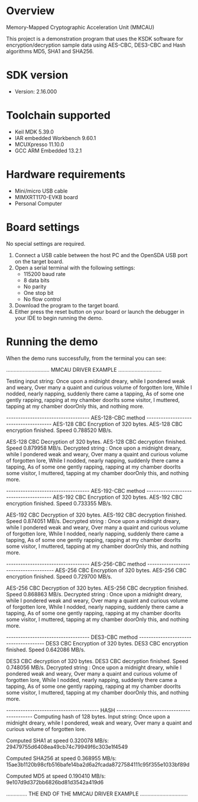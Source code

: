 Overview
========
Memory-Mapped Cryptographic Acceleration Unit (MMCAU)

This project is a demonstration program that uses the KSDK software for encryption/decryption sample
data using AES-CBC, DES3-CBC and Hash algorithms MD5, SHA1 and SHA256.


SDK version
===========
- Version: 2.16.000

Toolchain supported
===================
- Keil MDK  5.39.0
- IAR embedded Workbench  9.60.1
- MCUXpresso  11.10.0
- GCC ARM Embedded  13.2.1

Hardware requirements
=====================
- Mini/micro USB cable
- MIMXRT1170-EVKB board
- Personal Computer

Board settings
==============
No special settings are required.

1.  Connect a USB cable between the host PC and the OpenSDA USB port on the target board. 
2.  Open a serial terminal with the following settings:
    - 115200 baud rate
    - 8 data bits
    - No parity
    - One stop bit
    - No flow control
3.  Download the program to the target board.
4.  Either press the reset button on your board or launch the debugger in your IDE to begin running the demo.

Running the demo
================
When the demo runs successfully, from the terminal you can see:

............................. MMCAU  DRIVER  EXAMPLE .............................

Testing input string:
          Once upon a midnight dreary,
           while I pondered weak and weary,
          Over many a quaint and curious volume of forgotten lore,
          While I nodded,
           nearly napping,
           suddenly there came a tapping,
          As of some one gently rapping,
           rapping at my chamber doorIts some visitor,
           I muttered,
           tapping at my chamber doorOnly this,
           and nothing more.

----------------------------------- AES-128-CBC method --------------------------------------
AES-128 CBC Encryption of 320 bytes.
AES-128 CBC encryption finished. Speed 0.788520 MB/s.

AES-128 CBC Decryption of 320 bytes.
AES-128 CBC decryption finished. Speed 0.879958 MB/s.
Decrypted string :
          Once upon a midnight dreary,
           while I pondered weak and weary,
          Over many a quaint and curious volume of forgotten lore,
          While I nodded,
           nearly napping,
           suddenly there came a tapping,
          As of some one gently rapping,
           rapping at my chamber doorIts some visitor,
           I muttered,
           tapping at my chamber doorOnly this,
           and nothing more.

----------------------------------- AES-192-CBC method --------------------------------------
AES-192 CBC Encryption of 320 bytes.
AES-192 CBC encryption finished. Speed 0.733355 MB/s.

AES-192 CBC Decryption of 320 bytes.
AES-192 CBC decryption finished. Speed 0.874051 MB/s.
Decrypted string :
          Once upon a midnight dreary,
           while I pondered weak and weary,
          Over many a quaint and curious volume of forgotten lore,
          While I nodded,
           nearly napping,
           suddenly there came a tapping,
          As of some one gently rapping,
           rapping at my chamber doorIts some visitor,
           I muttered,
           tapping at my chamber doorOnly this,
           and nothing more.

----------------------------------- AES-256-CBC method --------------------------------------
AES-256 CBC Encryption of 320 bytes.
AES-256 CBC encryption finished. Speed 0.729700 MB/s.

AES-256 CBC Decryption of 320 bytes.
AES-256 CBC decryption finished. Speed 0.868863 MB/s.
Decrypted string :
          Once upon a midnight dreary,
           while I pondered weak and weary,
          Over many a quaint and curious volume of forgotten lore,
          While I nodded,
           nearly napping,
           suddenly there came a tapping,
          As of some one gently rapping,
           rapping at my chamber doorIts some visitor,
           I muttered,
           tapping at my chamber doorOnly this,
           and nothing more.

----------------------------------- DES3-CBC method --------------------------------------
DES3 CBC Encryption of 320 bytes.
DES3 CBC encryption finished. Speed 0.642086 MB/s.

DES3 CBC decryption of 320 bytes.
DES3 CBC decryption finished. Speed 0.748056 MB/s.
Decrypted string :
          Once upon a midnight dreary,
           while I pondered weak and weary,
          Over many a quaint and curious volume of forgotten lore,
          While I nodded,
           nearly napping,
           suddenly there came a tapping,
          As of some one gently rapping,
           rapping at my chamber doorIts some visitor,
           I muttered,
           tapping at my chamber doorOnly this,
           and nothing more.

--------------------------------------- HASH ------------------------------------------
Computing hash of 128 bytes.
Input string:
          Once upon a midnight dreary,
           while I pondered,
           weak and weary,
           Over many a quaint and curious volume of forgotten lore.

Computed SHA1 at speed 0.320078 MB/s:
29479755d6408ea49cb74c79949f6c303e1f4549

Computed SHA256 at speed 0.368955 MB/s:
15ae3b1120b98cfb516bafe14ba2d6a2fcada8727584111c95f355e1033bf89d

Computed MD5 at speed 0.190410 MB/s:
9e107d9d372bb6826bd81d3542a419d6

.............. THE  END  OF  THE  MMCAU  DRIVER  EXAMPLE ................................

